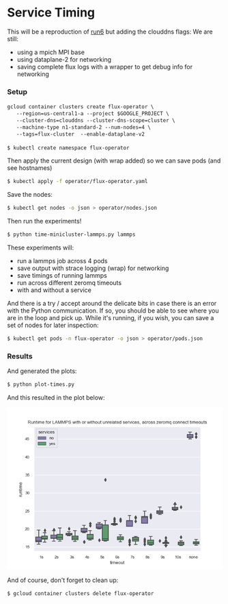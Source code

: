 # Service Timing

This will be a reproduction of [run6](../run6) but adding the clouddns flags:
We are still:

 - using a mpich MPI base
 - using dataplane-2 for networking
 - saving complete flux logs with a wrapper to get debug info for networking

### Setup

```console
gcloud container clusters create flux-operator \
   --region=us-central1-a --project $GOOGLE_PROJECT \
   --cluster-dns=clouddns --cluster-dns-scope=cluster \
   --machine-type n1-standard-2 --num-nodes=4 \
   --tags=flux-cluster  --enable-dataplane-v2

$ kubectl create namespace flux-operator
```

Then apply the current design (with wrap added) so we can save pods (and see hostnames)

```bash
$ kubectl apply -f operator/flux-operator.yaml
```

Save the nodes:

```bash
$ kubectl get nodes -o json > operator/nodes.json
```

Then run the experiments!

```bash
$ python time-minicluster-lammps.py lammps
```

These experiments will:

 - run a lammps job across 4 pods
 - save output with strace logging (wrap) for networking
 - save timings of running lammps
 - run across different zeromq timeouts
 - with and without a service
 
And there is a try / accept around the delicate bits in case there is an error
with the Python communication. If so, you should be able to see where you are
in the loop and pick up. While it's running, if you wish, you can save a set of 
nodes for later inspection:

```bash
$ kubectl get pods -n flux-operator -o json > operator/pods.json
```

### Results

And generated the plots:

```bash
$ python plot-times.py
```

And this resulted in the plot below:

![lammps-times.png]( lammps-times.png)

And of course, don't forget to clean up:

```bash
$ gcloud container clusters delete flux-operator
```

